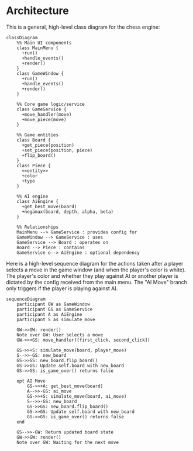 # Architecture

This is a general, high-level class diagram for the chess engine:
```mermaid
classDiagram
    %% Main UI components
    class MainMenu {
      +run()
      +handle_events()
      +render()
    }
    class GameWindow {
      +run()
      +handle_events()
      +render()
    }

    %% Core game logic/service
    class GameService {
      +move_handler(move)
      +move_piece(move)
    }

    %% Game entities
    class Board {
      +get_piece(position)
      +set_piece(position, piece)
      +flip_board()
    }
    class Piece {
      <<entity>>
      +color
      +type
    }

    %% AI engine
    class AiEngine {
      +get_best_move(board)
      +negamax(board, depth, alpha, beta)
    }

    %% Relationships
    MainMenu --> GameService : provides config for
    GameWindow --> GameService : uses
    GameService --> Board : operates on
    Board --> Piece : contains
    GameService o--> AiEngine : optional dependency

```

Here is a high-level sequence diagram for the actions taken after a player selects a move in the game window (and when the player's color is white). The player's color and whether they play against AI or another player is dictated by the config received from the main menu. The "AI Move" branch only triggers if the player is playing against AI.
```mermaid
sequenceDiagram
    participant GW as GameWindow
    participant GS as GameService
    participant A as AiEngine
    participant S as simulate_move

    GW->>GW: render()
    Note over GW: User selects a move
    GW->>+GS: move_handler([first_click, second_click])
    
    GS->>+S: simulate_move(board, player_move)
    S-->>-GS: new_board
    GS->>GS: new_board.flip_board()
    GS->>GS: Update self.board with new_board
    GS->>GS: is_game_over() returns false
    
    opt AI Move
        GS->>+A: get_best_move(board)
        A-->>-GS: ai_move
        GS->>+S: simulate_move(board, ai_move)
        S-->>-GS: new_board
        GS->>GS: new_board.flip_board()
        GS->>GS: Update self.board with new_board
        GS->>GS: is_game_over() returns false
    end

    GS-->>-GW: Return updated board state
    GW->>GW: render()
    Note over GW: Waiting for the next move
```

